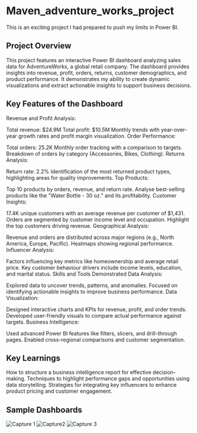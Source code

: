 # Maven_adventure_works_project
This is an exciting project I had prepared to push my limits in Power BI. 

## Project Overview
This project features an interactive Power BI dashboard analyzing sales data for AdventureWorks, a global retail company. The dashboard provides insights into revenue, profit, orders, returns, customer demographics, and product performance. It demonstrates my ability to create dynamic visualizations and extract actionable insights to support business decisions.

## Key Features of the Dashboard

Revenue and Profit Analysis:

Total revenue: $24.9M
Total profit: $10.5M
Monthly trends with year-over-year growth rates and profit margin visualization.
Order Performance:

Total orders: 25.2K
Monthly order tracking with a comparison to targets.
Breakdown of orders by category (Accessories, Bikes, Clothing).
Returns Analysis:

Return rate: 2.2%
Identification of the most returned product types, highlighting areas for quality improvements.
Top Products:

Top 10 products by orders, revenue, and return rate.
Analyse best-selling products like the "Water Bottle - 30 oz." and its profitability.
Customer Insights:

17.4K unique customers with an average revenue per customer of $1,431.
Orders are segmented by customer income level and occupation.
Highlight the top customers driving revenue.
Geographical Analysis:

Revenue and orders are distributed across major regions (e.g., North America, Europe, Pacific).
Heatmaps showing regional performance.
Influencer Analysis:

Factors influencing key metrics like homeownership and average retail price.
Key customer behaviour drivers include income levels, education, and marital status.
Skills and Tools Demonstrated
Data Analysis:

Explored data to uncover trends, patterns, and anomalies.
Focused on identifying actionable insights to improve business performance.
Data Visualization:

Designed interactive charts and KPIs for revenue, profit, and order trends.
Developed user-friendly visuals to compare actual performance against targets.
Business Intelligence:

Used advanced Power BI features like filters, slicers, and drill-through pages.
Enabled cross-regional comparisons and customer segmentation.


## Key Learnings
How to structure a business intelligence report for effective decision-making.
Techniques to highlight performance gaps and opportunities using data storytelling.
Strategies for integrating key influencers to enhance product pricing and customer engagement.

## Sample Dashboards
![Capture 1](https://github.com/user-attachments/assets/a1d9a483-d2ac-4e90-8e8f-600265e458f3)
![Capture2](https://github.com/user-attachments/assets/e331e346-7288-4a34-8d42-90a48fe7b860)
![Capture 3](https://github.com/user-attachments/assets/375619a5-5c66-461f-9fba-54aac4082b5c)



